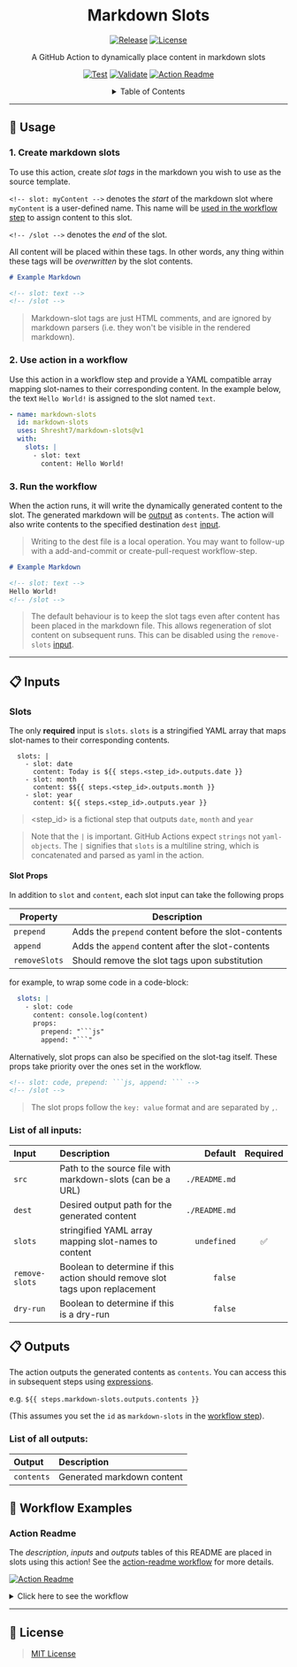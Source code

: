 <h1 align='center'>Markdown Slots</h1>

<div align='center'>

[![Release](https://img.shields.io/github/v/release/Shresht7/markdown-slots?style=for-the-badge)](https://github.com/Shresht7/markdown-slots/releases)
[![License](https://img.shields.io/github/license/Shresht7/markdown-slots?style=for-the-badge)](./LICENSE)

</div>

<p align='center'>
<!-- slot: description -->
A GitHub Action to dynamically place content in markdown slots
<!-- /slot -->
</p>

<div align='center'>

[![Test](https://github.com/Shresht7/markdown-slots/actions/workflows/test.yml/badge.svg)](https://github.com/Shresht7/markdown-slots/actions/workflows/test.yml)
[![Validate](https://github.com/Shresht7/markdown-slots/actions/workflows/validate.yml/badge.svg)](https://github.com/Shresht7/markdown-slots/actions/workflows/validate.yml)
[![Action Readme](https://github.com/Shresht7/markdown-slots/actions/workflows/action-readme.yml/badge.svg)](https://github.com/Shresht7/markdown-slots/actions/workflows/action-readme.yml)

</div>

<details>

<summary align='center'>Table of Contents</summary>

- [📖 Usage](#-usage)
  - [1. Create markdown slots](#1-create-markdown-slots)
  - [2. Use action in a workflow](#2-use-action-in-a-workflow)
  - [3. Run the workflow](#3-run-the-workflow)
- [📋 Inputs](#-inputs)
  - [Slots](#slots)
    - [Slot Props](#slot-props)
  - [List of all inputs:](#list-of-all-inputs)
- [📋 Outputs](#-outputs)
  - [List of all outputs:](#list-of-all-outputs)
- [📃 Workflow Examples](#-workflow-examples)
  - [Action Readme](#action-readme)
- [📑 License](#-license)

</details>

---

## 📖 Usage

### 1. Create markdown slots

To use this action, create _slot tags_ in the markdown you wish to use as the source template.

`<!-- slot: myContent -->` denotes the _start_ of the markdown slot where `myContent` is a user-defined name. This name will be [used in the workflow step](#2-use-action-in-a-workflow) to assign content to this slot.

`<!-- /slot -->` denotes the _end_ of the slot.

All content will be placed within these tags. In other words, any thing within these tags will be _overwritten_ by the slot contents.

```md
# Example Markdown

<!-- slot: text -->
<!-- /slot -->
```

> Markdown-slot tags are just HTML comments, and are ignored by markdown parsers (i.e. they won't be visible in the rendered markdown).

### 2. Use action in a workflow

Use this action in a workflow step and provide a YAML compatible array mapping slot-names to their corresponding content. In the example below, the text `Hello World!` is assigned to the slot named `text`.

```yaml
- name: markdown-slots
  id: markdown-slots
  uses: Shresht7/markdown-slots@v1
  with:
    slots: |
      - slot: text
        content: Hello World!
```

### 3. Run the workflow

When the action runs, it will write the dynamically generated content to the slot. The generated markdown will be [output](#outputs) as `contents`. The action will also write contents to the specified destination `dest` [input](#inputs).

> Writing to the dest file is a local operation. You may want to follow-up with a add-and-commit or create-pull-request workflow-step.

```md
# Example Markdown

<!-- slot: text -->
Hello World!
<!-- /slot -->
```

> The default behaviour is to keep the slot tags even after content has been placed in the markdown file. This allows regeneration of slot content on subsequent runs. This can be disabled using the `remove-slots` [input](#inputs).

---

## 📋 Inputs

### Slots

The only **required** input is `slots`. `slots` is a stringified YAML array that maps slot-names to their corresponding contents.

```
  slots: |
    - slot: date
      content: Today is ${{ steps.<step_id>.outputs.date }}
    - slot: month
      content: $${{ steps.<step_id>.outputs.month }}
    - slot: year
      content: ${{ steps.<step_id>.outputs.year }}
```

> <step_id> is a fictional step that outputs `date`, `month` and `year`

> Note that the `|` is important. GitHub Actions expect `strings` not `yaml-objects`. The `|` signifies that `slots` is a multiline string, which is concatenated and parsed as yaml in the action.

#### Slot Props

In addition to `slot` and `content`, each slot input can take the following props

| Property      | Description                                         |
| ------------- | --------------------------------------------------- |
| `prepend`     | Adds the `prepend` content before the slot-contents |
| `append`      | Adds the `append` content after the slot-contents   |
| `removeSlots` | Should remove the slot tags upon substitution       |

for example, to wrap some code in a code-block:

```yaml
  slots: |
    - slot: code
      content: console.log(content)
      props:
        prepend: "```js"
        append: "```"
```

Alternatively, slot props can also be specified on the slot-tag itself. These props take priority over the ones set in the workflow.

```md
<!-- slot: code, prepend: ```js, append: ``` -->
<!-- /slot -->
```

> The slot props follow the `key: value` format and are separated by `,`.

### List of all inputs:

<!-- slot: inputs -->
| Input          | Description                                                                  |       Default | Required |
| :------------- | :--------------------------------------------------------------------------- | ------------: | :------: |
| `src`          | Path to the source file with markdown-slots (can be a URL)                   | `./README.md` |          |
| `dest`         | Desired output path for the generated content                                | `./README.md` |          |
| `slots`        | stringified YAML array mapping slot-names to content                         |   `undefined` |     ✅    |
| `remove-slots` | Boolean to determine if this action should remove slot tags upon replacement |       `false` |          |
| `dry-run`      | Boolean to determine if this is a dry-run                                    |       `false` |          |
<!-- /slot -->

## 📋 Outputs

The action outputs the generated contents as `contents`. You can access this in subsequent steps using [expressions](https://docs.github.com/en/actions/learn-github-actions/expressions).

e.g. `${{ steps.markdown-slots.outputs.contents }}`

(This assumes you set the `id` as `markdown-slots` in the [workflow step](#2-use-action-in-a-workflow)).

### List of all outputs:

<!-- slot: outputs -->
| Output     | Description                |
| :--------- | :------------------------- |
| `contents` | Generated markdown content |
<!-- /slot -->

## 📃 Workflow Examples

### Action Readme

The _description_, _inputs_ and _outputs_ tables of this README are placed in slots using this action! See the [action-readme workflow](./.github/workflows/action-readme.yml) for more details.

[![Action Readme](https://github.com/Shresht7/markdown-slots/actions/workflows/action-readme.yml/badge.svg)](https://github.com/Shresht7/markdown-slots/actions/workflows/action-readme.yml)

<details>

  <summary>Click here to see the workflow</summary>

  <br />

  <!-- slot: action-readme-workflow -->
```yaml
# =============
# ACTION README
# =============

# Workflow to automatically update the README with action.yml metadata

name: Action Readme

# Activation Events
# =================

on:
  # When the action.yml or this workflow file changes
  push:
    branches:
      - main
    paths:
      - action.yml
      - .github/workflows/action-readme.yml

  # Manual workflow dispatch
  workflow_dispatch:
    inputs:
      dry-run:
        description: dry-run
        required: true
        default: "false"

# Jobs
# ====

jobs:
  update-readme:
    runs-on: ubuntu-latest
    steps:
      # Actions Checkout ✅
      # ===================

      - name: checkout
        uses: actions/checkout@v3

      # Generate Action Metadata 📜
      # ===========================

      - name: action-metadata
        id: action-metadata
        uses: Shresht7/action-metadata@v1

      # Read Example Workflow File 📄
      # =============================

      - name: read-file
        id: read-file
        uses: Shresht7/read-file-action@v1
        with:
          path: .github/workflows/action-readme.yml

      # Markdown Slots 📋
      # =================

      - name: markdown-slots
        id: markdown-slots
        uses: Shresht7/markdown-slots@v1
        with:
          slots: |
            - slot: description
              content: ${{ steps.action-metadata.outputs.description }}
            - slot: inputs
              content: ${{ steps.action-metadata.outputs.inputs-md-table }}
            - slot: outputs
              content: ${{ steps.action-metadata.outputs.outputs-md-table }}
            - slot: action-readme-workflow
              content: ${{ toJSON(steps.read-file.outputs.contents) }}
              props:
                prepend: "```yaml"
                append: "```"

      # Push Changes 🌎
      # ===============

      - name: check for changes
        id: git-diff
        run: |
          if git diff --exit-code; then
            echo "::set-output name=changes_exist::false"
          else
            echo "::set-output name=changes_exist::true"
          fi

      - name: add, commit and push
        if: ${{ steps.git-diff.outputs.changes_exist == 'true' }}
        run: |
          git config user.name 'github-actions[bot]'
          git config user.email 'github-actions[bot]@users.noreply.github.com'
          git add .
          git commit -m 'Update README.md 📄'
          git push

```
<!-- /slot -->

</details>

---

## 📑 License

> [MIT License](./LICENSE)
